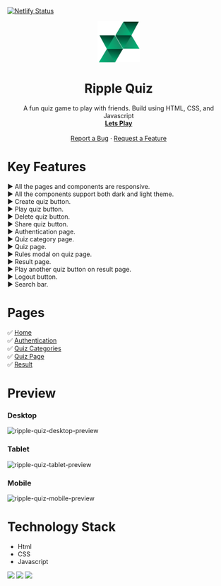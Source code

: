 [![Netlify Status](https://api.netlify.com/api/v1/badges/6a889947-f5cc-4fbf-9010-5a58d251ee24/deploy-status)](https://app.netlify.com/sites/ripple-quiz/deploys)

<p align="center">
  <a href="https://ripple-ui.netlify.app" target="_blank">
    <img src="https://raw.githubusercontent.com/sonishreyas/rippleUI/dev/components/media/images/ripple-logo.png" alt="Ripple UI logo" >
  </a>
</p>
<h1 align="center" color="green">Ripple Quiz</h3>
<p align="center">
 A fun quiz game to play with friends. Build using HTML, CSS, and Javascript 
  <br>
  <a href="https://ripple-quiz.netlify.app/"><strong>Lets Play</strong></a>
 <br />
  <br />
    <a href="https://github.com/sonishreyas/ripple-quiz/issues/new?assignees=&labels=bug&template=01_BUG_REPORT.md&title=bug%3A+">Report a Bug</a>
    ·
    <a href="https://github.com/sonishreyas/ripple-quiz/issues/new?assignees=&labels=enhancement&template=02_FEATURE_REQUEST.md&title=feat%3A+">Request a Feature</a>
</div>
</p>

# Key Features

▶️ All the pages and components are responsive. <br/>
▶️ All the components support both dark and light theme. <br/>
▶️ Create quiz button.<br/>
▶️ Play quiz button.<br/>
▶️ Delete quiz button.<br/>
▶️ Share quiz button.<br/>
▶️ Authentication page.<br/>
▶️ Quiz category page.<br/>
▶️ Quiz page.<br/>
▶️ Rules modal on quiz page.<br/>
▶️ Result page.<br/>
▶️ Play another quiz button on result page.<br/>
▶️ Logout button.<br/>
▶️ Search bar.<br/>

# Pages

✅ <a href="https://ripple-quiz.netlify.app/">Home</a> <br/>
✅ <a href="https://ripple-quiz.netlify.app/pages/authentication/authentication.html">Authentication</a> <br/>
✅ <a href="https://ripple-quiz.netlify.app/pages/quiz-categories/quiz-categories.html">Quiz Categories</a> <br/>
✅ <a href="https://ripple-quiz.netlify.app/pages/quiz/quiz.html">Quiz Page</a> <br/>
✅ <a href="https://ripple-quiz.netlify.app/pages/result/result.html">Result</a> <br/>

# Preview

### Desktop

![ripple-quiz-desktop-preview](https://user-images.githubusercontent.com/46019734/155227702-086c81a6-c7d5-43b1-bb8c-f24fb39561d6.gif)

### Tablet

![ripple-quiz-tablet-preview](https://user-images.githubusercontent.com/46019734/155227785-924a681e-2cc8-41be-8487-ed0a27133548.gif)

### Mobile

![ripple-quiz-mobile-preview](https://user-images.githubusercontent.com/46019734/155227730-020743d6-43c5-48f1-a423-8365f3a5111c.gif)

# Technology Stack

- Html
- CSS
- Javascript

<img src = "https://img.shields.io/badge/-HTML5-E34F26?style=flat&logo=html5&logoColor=white">  <img src = "https://img.shields.io/badge/-CSS3-1572B6?style=flat&logo=css3&logoColor=white">  <img src="https://img.shields.io/badge/-JavaScript-eed718?style=flat&logo=javascript&logoColor=ffffff">
